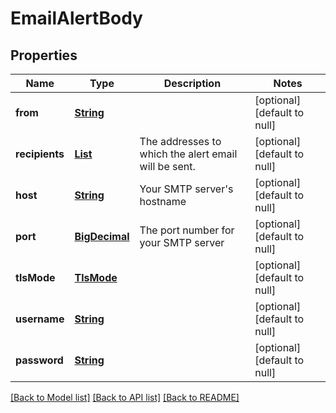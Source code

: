 # EmailAlertBody
## Properties

Name | Type | Description | Notes
------------ | ------------- | ------------- | -------------
**from** | [**String**](string.md) |  | [optional] [default to null]
**recipients** | [**List**](string.md) | The addresses to which the alert email will be sent. | [optional] [default to null]
**host** | [**String**](string.md) | Your SMTP server&#39;s hostname | [optional] [default to null]
**port** | [**BigDecimal**](number.md) | The port number for your SMTP server | [optional] [default to null]
**tlsMode** | [**TlsMode**](TlsMode.md) |  | [optional] [default to null]
**username** | [**String**](string.md) |  | [optional] [default to null]
**password** | [**String**](string.md) |  | [optional] [default to null]

[[Back to Model list]](../README.md#documentation-for-models) [[Back to API list]](../README.md#documentation-for-api-endpoints) [[Back to README]](../README.md)

